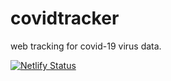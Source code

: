 # covidtracker
web tracking for covid-19 virus data.

[![Netlify Status](https://api.netlify.com/api/v1/badges/b2637456-7f7c-4ce5-9908-0d44ac7284c5/deploy-status)](https://app.netlify.com/sites/covidtrackerams/deploys)
